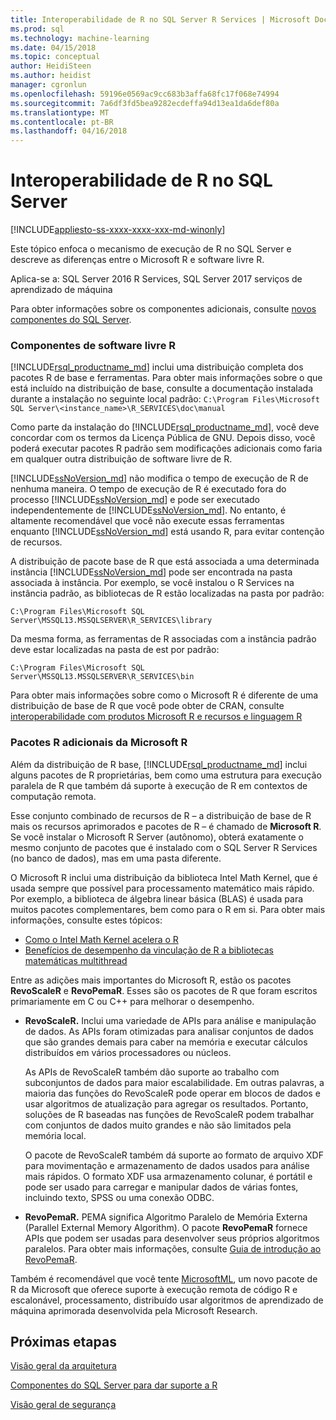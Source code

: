 ```yaml
---
title: Interoperabilidade de R no SQL Server R Services | Microsoft Docs
ms.prod: sql
ms.technology: machine-learning
ms.date: 04/15/2018
ms.topic: conceptual
author: HeidiSteen
ms.author: heidist
manager: cgronlun
ms.openlocfilehash: 59196e0569ac9cc683b3affa68fc17f068e74994
ms.sourcegitcommit: 7a6df3fd5bea9282ecdeffa94d13ea1da6def80a
ms.translationtype: MT
ms.contentlocale: pt-BR
ms.lasthandoff: 04/16/2018
---
```

# <a name="r-interoperability-in-sql-server"></a>Interoperabilidade de R no SQL Server
[!INCLUDE[appliesto-ss-xxxx-xxxx-xxx-md-winonly](../../includes/appliesto-ss-xxxx-xxxx-xxx-md-winonly.md)]

Este tópico enfoca o mecanismo de execução de R no SQL Server e descreve as diferenças entre o Microsoft R e software livre R.

Aplica-se a: SQL Server 2016 R Services, SQL Server 2017 serviços de aprendizado de máquina

Para obter informações sobre os componentes adicionais, consulte [novos componentes do SQL Server](../../advanced-analytics/r-services/new-components-in-sql-server-to-support-r.md).

### <a name="open-source-r-components"></a>Componentes de software livre R

[!INCLUDE[rsql_productname_md](../../includes/rsql-productname-md.md)] inclui uma distribuição completa dos pacotes R de base e ferramentas. Para obter mais informações sobre o que está incluído na distribuição de base, consulte a documentação instalada durante a instalação no seguinte local padrão: `C:\Program Files\Microsoft SQL Server\<instance_name>\R_SERVICES\doc\manual`

Como parte da instalação do [!INCLUDE[rsql_productname_md](../../includes/rsql-productname-md.md)], você deve concordar com os termos da Licença Pública de GNU. Depois disso, você poderá executar pacotes R padrão sem modificações adicionais como faria em qualquer outra distribuição de software livre de R.

[!INCLUDE[ssNoVersion_md](../../includes/ssnoversion-md.md)] não modifica o tempo de execução de R de nenhuma maneira. O tempo de execução de R é executado fora do processo [!INCLUDE[ssNoVersion_md](../../includes/ssnoversion-md.md)] e pode ser executado independentemente de [!INCLUDE[ssNoVersion_md](../../includes/ssnoversion-md.md)]. No entanto, é altamente recomendável que você não execute essas ferramentas enquanto [!INCLUDE[ssNoVersion_md](../../includes/ssnoversion-md.md)] está usando R, para evitar contenção de recursos.

A distribuição de pacote base de R que está associada a uma determinada instância [!INCLUDE[ssNoVersion_md](../../includes/ssnoversion-md.md)] pode ser encontrada na pasta associada à instância. Por exemplo, se você instalou o R Services na instância padrão, as bibliotecas de R estão localizadas na pasta por padrão:

    C:\Program Files\Microsoft SQL Server\MSSQL13.MSSQLSERVER\R_SERVICES\library

Da mesma forma, as ferramentas de R associadas com a instância padrão deve estar localizadas na pasta de est por padrão:

    C:\Program Files\Microsoft SQL Server\MSSQL13.MSSQLSERVER\R_SERVICES\bin

Para obter mais informações sobre como o Microsoft R é diferente de uma distribuição de base de R que você pode obter de CRAN, consulte [interoperabilidade com produtos Microsoft R e recursos e linguagem R](https://docs.microsoft.com/en-us/r-server/what-is-r-server-interoperability)

### <a name="additional-r-packages-from-microsoft-r"></a>Pacotes R adicionais da Microsoft R

Além da distribuição de R base, [!INCLUDE[rsql_productname_md](../../includes/rsql-productname-md.md)] inclui alguns pacotes de R proprietárias, bem como uma estrutura para execução paralela de R que também dá suporte à execução de R em contextos de computação remota.

Esse conjunto combinado de recursos de R – a distribuição de base de R mais os recursos aprimorados e pacotes de R – é chamado de **Microsoft R**. Se você instalar o Microsoft R Server (autônomo), obterá exatamente o mesmo conjunto de pacotes que é instalado com o SQL Server R Services (no banco de dados), mas em uma pasta diferente.

O Microsoft R inclui uma distribuição da biblioteca Intel Math Kernel, que é usada sempre que possível para processamento matemático mais rápido. Por exemplo, a biblioteca de álgebra linear básica (BLAS) é usada para muitos pacotes complementares, bem como para o R em si. Para obter mais informações, consulte estes tópicos:

+ [Como o Intel Math Kernel acelera o R](http://blog.revolutionanalytics.com/2014/10/revolution-r-open-mkl.html)
+ [Benefícios de desempenho da vinculação de R a bibliotecas matemáticas multithread](http://blog.revolutionanalytics.com/2010/06/performance-benefits-of-multithreaded-r.html)

Entre as adições mais importantes do Microsoft R, estão os pacotes **RevoScaleR** e **RevoPemaR**. Esses são os pacotes de R que foram escritos primariamente em C ou C++ para melhorar o desempenho.

+ **RevoScaleR.** Inclui uma variedade de APIs para análise e manipulação de dados. As APIs foram otimizadas para analisar conjuntos de dados que são grandes demais para caber na memória e executar cálculos distribuídos em vários processadores ou núcleos.

   As APIs de RevoScaleR também dão suporte ao trabalho com subconjuntos de dados para maior escalabilidade. Em outras palavras, a maioria das funções do RevoScaleR pode operar em blocos de dados e usar algoritmos de atualização para agregar os resultados. Portanto, soluções de R baseadas nas funções de RevoScaleR podem trabalhar com conjuntos de dados muito grandes e não são limitados pela memória local.

  O pacote de RevoScaleR também dá suporte ao formato de arquivo XDF para movimentação e armazenamento de dados usados para análise mais rápidos. O formato XDF usa armazenamento colunar, é portátil e pode ser usado para carregar e manipular dados de várias fontes, incluindo texto, SPSS ou uma conexão ODBC. 

+ **RevoPemaR.** PEMA significa Algoritmo Paralelo de Memória Externa (Parallel External Memory Algorithm). O pacote **RevoPemaR** fornece APIs que podem ser usadas para desenvolver seus próprios algoritmos paralelos. Para obter mais informações, consulte [Guia de introdução ao RevoPemaR](https://docs.microsoft.com/r-server/r/how-to-developer-pemar).

Também é recomendável que você tente [MicrosoftML](https://docs.microsoft.com/r-server/r/concept-what-is-the-microsoftml-package), um novo pacote de R da Microsoft que oferece suporte à execução remota de código R e escalonável, processamento, distribuído usar algoritmos de aprendizado de máquina aprimorada desenvolvida pela Microsoft Research.

## <a name="next-steps"></a>Próximas etapas

[Visão geral da arquitetura](../../advanced-analytics/r/architecture-overview-sql-server-r.md)

[Componentes do SQL Server para dar suporte a R](../../advanced-analytics/r/new-components-in-sql-server-to-support-r.md)

[Visão geral de segurança](../../advanced-analytics/r/security-overview-sql-server-r.md)

